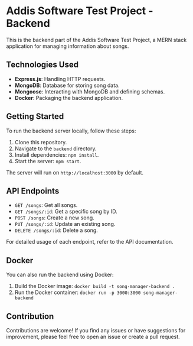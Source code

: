 # Addis Software Test Project - Backend

This is the backend part of the Addis Software Test Project, a MERN stack application for managing information about songs.

## Technologies Used

- **Express.js**: Handling HTTP requests.
- **MongoDB**: Database for storing song data.
- **Mongoose**: Interacting with MongoDB and defining schemas.
- **Docker**: Packaging the backend application.
  
## Getting Started

To run the backend server locally, follow these steps:

1. Clone this repository.
2. Navigate to the `backend` directory.
3. Install dependencies: `npm install`.
4. Start the server: `npm start`.

The server will run on `http://localhost:3000` by default.

## API Endpoints

- `GET /songs`: Get all songs.
- `GET /songs/:id`: Get a specific song by ID.
- `POST /songs`: Create a new song.
- `PUT /songs/:id`: Update an existing song.
- `DELETE /songs/:id`: Delete a song.

For detailed usage of each endpoint, refer to the API documentation.

## Docker

You can also run the backend using Docker:

1. Build the Docker image: `docker build -t song-manager-backend .`
2. Run the Docker container: `docker run -p 3000:3000 song-manager-backend`

## Contribution

Contributions are welcome! If you find any issues or have suggestions for improvement, please feel free to open an issue or create a pull request.


 
 
